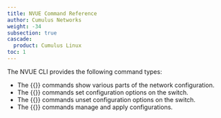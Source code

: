 ```yaml
---
title: NVUE Command Reference
author: Cumulus Networks
weight: -34
subsection: true
cascade:
  product: Cumulus Linux
toc: 1
---
```

The NVUE CLI provides the following command types:
- The {{<link url="Show-Commands" text="show">}} commands show various parts of the network configuration.
- The {{<link url="Set-Commands" text="set">}} commands set configuration options on the switch.
- The {{<link url="Set-Commands" text="unset">}} commands unset configuration options on the switch.
- The {{<link url="Config-Commands" text="config">}} commands manage and apply configurations.
